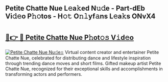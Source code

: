 ## Petite Chatte Nue L𝚎a𝚔ed N𝚞𝚍e - Part-dEb Vi𝚍𝚎o P𝚑𝚘tos - H𝚘𝚝 O𝚗𝚕yf𝚊ns L𝚎a𝚔s ONvX4

# <h2><a href="http://kf1cnl.oniu.top/?m=Petite+Chatte+Nue">🔗👉 🔴 Petite Chatte Nue P𝚑ot𝚘𝚜 V𝚒d𝚎o</a></h2>

[![Petite Chatte Nue Nu𝚍e𝚜](https://i.imgur.com/0qMVB7G.gif)](http://kf1cnl.oniu.top/?m=Petite+Chatte+Nue)
Virtual content creator and entertainer Petite Chatte Nue, celebrated for distributing dance and lifestyle inspiration through trending dance moves and short films. Gifted makeup artist Petite Chatte Nue, recognized for their exceptional skills and accomplishments in transforming actors and performers.  
